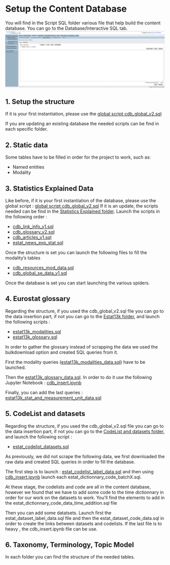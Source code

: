 # Setup the Content Database

You will find in the Script SQL folder various file that help build the content database. You can go to the Database/Interactive SQL tab.
![Virtuoso interactive SQL](./Figs/virtuoso_conductor_interactive_SQL.PNG)
## 1. Setup the structure

If it is your first instantiation, please use the [global script cdb_global_v2.sql](
./CDB%20content/Script%20SQL/cdb_global_v2.sql)

If you are updating an existing database the needed scripts can be find in each specific folder.

## 2. Static data
Some tables have to be filled in order for the project to work, such as:
- Named entities
-	Modality

## 3. Statistics Explained Data
Like before, if it is your first instantiation of the database, please use the global script :  [global script cdb_global_v2.sql](
./CDB%20content/Script%20SQL/cdb_global_v2.sql)
If it is an update, the scripts needed can be find in the [Statistics Explained folder](./CDB%20content/Script%20SQL/Statistics%20Explained). Launch the scripts in the following order : 

-	[cdb_link_info_v1.sql](./CDB%20content/Script%20SQL/Statistics%20Explained/cdb_link_info_v1.sql)
-	[cdb_glossary_v2.sql](./CDB%20content/Script%20SQL/Statistics%20Explained/cdb_glossary_v2.sql)
-	[cdb_articles_v1.sql](./CDB%20content/Script%20SQL/Statistics%20Explained/cdb_articles_v1.sql)
-	[estat_news_exp_stat.sql](./CDB%20content/Script%20SQL/Statistics%20Explained/estat_news_exp_stat.sql)


Once the structure is set you can launch the following files to fill the modality’s tables
-	[cdb_resources_mod_data.sql](./CDB%20content/Script%20SQL/Statistics%20Explained/cdb_resources_mod_data.sql)
-	[cdb_global_se_data_v1.sql](./CDB%20content/Script%20SQL/Statistics%20Explained/cdb_global_se_data_v1.sql)

Once the database is set you can start launching the various spiders.

## 4. Eurostat glossary
Regarding the structure, if you used the cdb_global_v2.sql file you can go to the data insertion part, if not you can go to the [Estat13k folder](./CDB%20content/Script%20SQL/Estat13k), and launch the following scripts : 
-	[estat13k_modalities.sql](./CDB%20content/Script%20SQL/Estat13k/estat13k_modalities.sql)
-	[estat13k_glossary.sql](./CDB%20content/Script%20SQL/Estat13k/estat13k_glossary.sql)

In order to gather the glossary instead of scrapping the data we used the bulkdownload option and created SQL queries from it.

First the modality queries ([estat13k_modalities_data.sql](./CDB%20content/Script%20SQL/Estat13k/estat13k_modalities_data.sql)) have to be launched.

Then the [estat13k_glossary_data.sql](./CDB%20content/Script%20SQL/Estat13k/estat13k_glossary_data.sql). In order to do it use the following Jupyter Notebook : [cdb_insert.ipynb](./CDB%20content/Script%20SQL/cdb_insert.ipynb)

Finally, you can add the last queries : [estat13k_stat_and_measurement_unit_data.sql](./CDB%20content/Script%20SQL/Estat13k/estat13k_stat_and_measurement_unit_data.sql)

## 5. CodeList and datasets
Regarding the structure, if you used the cdb_global_v2.sql file you can go to the data insertion part, if not you can go to the [CodeList and datasets folder](./CDB%20content/Script%20SQL/CodeList%20and%20datasets), and launch the following script : 

-	[estat_codelist_datasets.sql](./CDB%20content/Script%20SQL/CodeList%20and%20datasets/estat_codelist_datasets.sql)

As previously, we did not scrape the following data, we first downloaded the raw data and created SQL queries in order to fill the database.

The first step is to launch : [estat_codelist_label_data.sql](./CDB%20content/Script%20SQL/CodeList%20and%20datasets/estat_codelist_label_data.sql)  and then using [cdb_insert.ipynb](./CDB%20content/Script%20SQL/cdb_insert.ipynb) launch each  estat_dictionnary_code_batchX.sql.

At these stage, the codelists and code are all in the content database, however we found that we have to add some code to the time dictionnary in order for our work on the datasets to work. You'll find the elements to add in the estat_dictionnary_code_data_time_addition.sql  file

Then you can add some datatsets.  Launch first the estat_dataset_label_data.sql file and then the estat_dataset_code_data.sql in order to create the links between datasets and codelists. If the last file is to heavy , the cdb_insert.ipynb file can be use.

## 6. Taxonomy, Terminology, Topic Model

In each folder you can find the structure of the needed tables.
